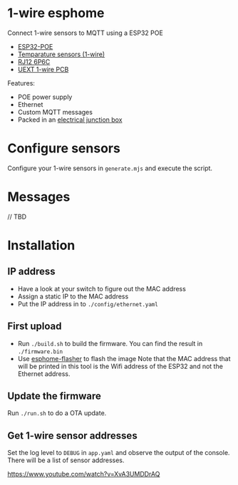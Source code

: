 # 1-wire esphome

Connect 1-wire sensors to MQTT using a ESP32 POE

- [ESP32-POE](https://www.olimex.com/Products/IoT/ESP32/ESP32-POE/open-source-hardware)
- [Temparature sensors (1-wire)](https://www.amazon.de/gp/product/B075FV3PQR)
- [RJ12 6P6C](https://www.amazon.de/gp/product/B00EZ7J45G)
- [UEXT 1-wire PCB](https://oshwlab.com/pa.philipp.arndt/uext-1-wire-small)

Features:
- POE power supply
- Ethernet
- Custom MQTT messages
- Packed in an [electrical junction box](https://www.amazon.de/Kopp-347114008-Abzweigdose-Aufputz-Feuchtraum-Klemmleiste/dp/B00BGT6MK6)

# Configure sensors

Configure your 1-wire sensors in `generate.mjs` and execute the script.

# Messages

// TBD

# Installation

## IP address
- Have a look at your switch to figure out the MAC address
- Assign a static IP to the MAC address
- Put the IP address in to `./config/ethernet.yaml`

## First upload

- Run `./build.sh` to build the firmware. You can find the result in `./firmware.bin`
- Use [esphome-flasher](https://github.com/esphome/esphome-flasher/releases) to flash the image
  Note that the MAC address that will be printed in this tool is the Wifi address of the ESP32
  and not the Ethernet address.

## Update the firmware

Run `./run.sh` to do a OTA update.

## Get 1-wire sensor addresses

Set the log level to `DEBUG` in `app.yaml` and observe the output of the console.
There will be a list of sensor addresses.

https://www.youtube.com/watch?v=XvA3UMDDrAQ